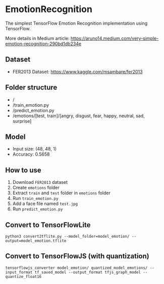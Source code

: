 # EmotionRecognition
The simplest TensorFlow Emotion Recognition implementation using TensorFlow.

More details in Medium article: https://aruno14.medium.com/very-simple-emotion-recognition-290bd1db234e

## Dataset
* FER2013 Dataset: https://www.kaggle.com/msambare/fer2013

## Folder structure
* /
* /train_emotion.py
* /predict_emotion.py
* /emotions/[test, train]/[angry, disgust, fear, happy, neutral, sad, surprise]

## Model
* Input size: (48, 48, 1)
* Accuracy: 0.5658

## How to use
1. Download `FER2013` dataset
2. Create `emotions` folder
3. Extract `train` and `test` folder in `emotions` folder
4. Run `train_emotion.py`
5. Add a face file named `test.jpg`
6. Run `predict_emotion.py`

## Convert to TensorFlowLite
`python3 convert2tflite.py --model_folder=model_emotion/ --output=model_emotion.tflite`

## Convert to TensorFlowJS (with quantization)
`tensorflowjs_converter model_emotion/ quantized_model_emotions/ --input_format tf_saved_model --output_format tfjs_graph_model --quantize_float16`
